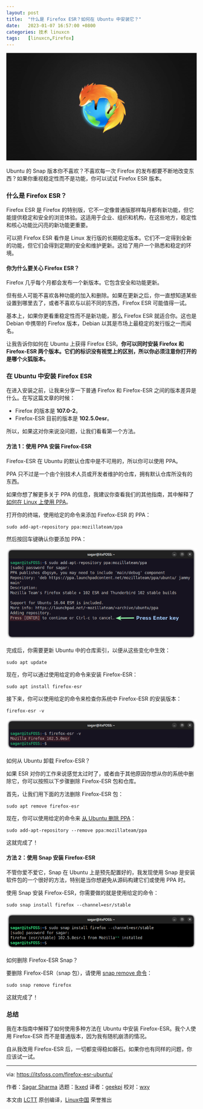 ```yaml
---
layout: post
title:	"什么是 Firefox ESR？如何在 Ubuntu 中安装它？"
date:	2023-01-07 16:57:00 +0800 
categories:	技术 linuxcn 
tags:	[linuxcn,Firefox]
---
```



![](/Asserts/Images/album/202301/07/165704ojar9wfkvptwop0w.jpg)


Ubuntu 的 Snap 版本你不喜欢？不喜欢每一次 Firefox 的发布都要不断地改变东西？如果你重视稳定性而不是功能，你可以试试 Firefox ESR 版本。


### 什么是 Firefox ESR？


Firefox ESR 是 Firefox 的特别版，它不一定像普通版那样每月都有新功能，但它能提供稳定和安全的浏览体验。这适用于企业、组织和机构，在这些地方，稳定性和核心功能比闪亮的新功能更重要。


可以把 Firefox ESR 看作是 Linux 发行版的长期稳定版本。它们不一定得到全新的功能，但它们会得到定期的安全和维护更新。这给了用户一个熟悉和稳定的环境。


#### 你为什么要关心 Firefox ESR？


Firefox 几乎每个月都会发布一个新版本。它包含安全和功能更新。


但有些人可能不喜欢各种功能的加入和删除。如果在更新之后，你一直想知道某些设置到哪里去了，或者不喜欢与以前不同的东西，Firefox ESR 可能值得一试。


基本上，如果你更看重稳定性而不是新功能，那么 Firefox ESR 就适合你。这也是 Debian 中携带的 Firefox 版本，Debian 以其是市场上最稳定的发行版之一而闻名。


让我告诉你如何在 Ubuntu 上获得 Firefox ESR。**你可以同时安装 Firefox 和 Firefox-ESR 两个版本。它们的标识没有视觉上的区别，所以你必须注意你打开的是哪个火狐版本。**


### 在 Ubuntu 中安装 Firefox ESR


在进入安装之前，让我来分享一下普通 Firefox 和 Firefox-ESR 之间的版本差异是什么。在写这篇文章的时候：


* Firefox 的版本是 **107.0-2**。
* Firefox-ESR 目前的版本是 **102.5.0esr**。


所以，如果这对你来说没问题，让我们看看第一个方法。


#### 方法 1：使用 PPA 安装 Firefox-ESR


Firefox-ESR 在 Ubuntu 的默认仓库中是不可用的，所以你可以使用 PPA。


PPA 只不过是一个由个别技术人员或开发者维护的仓库，拥有默认仓库所没有的东西。


如果你想了解更多关于 PPA 的信息，我建议你查看我们的其他指南，其中解释了 [如何在 Linux 上使用 PPA](https://itsfoss.com/ppa-guide/)。


打开你的终端，使用给定的命令来添加 Firefox-ESR 的 PPA：



```
sudo add-apt-repository ppa:mozillateam/ppa

```

然后按回车键确认你要添加 PPA：


![add firefox esr repository in ubuntu](/Asserts/Images/album/202301/07/170025vuo7bau4zh1ffc5b.png)


完成后，你需要更新 Ubuntu 中的仓库索引，以便从这些变化中生效：



```
sudo apt update

```

现在，你可以通过使用给定的命令来安装 Firefox-ESR：



```
sudo apt install firefox-esr

```

接下来，你可以使用给定的命令来检查你系统中 Firefox-ESR 的安装版本：



```
firefox-esr -v

```

![check installed version of firefox esr in ubuntu](/Asserts/Images/album/202301/07/170026tzfqs0vvif8tzj23.png)


如何从 Ubuntu 卸载 Firefox-ESR？


如果 ESR 对你的工作来说感觉太过时了，或者由于其他原因你想从你的系统中删除它，你可以按照以下步骤删除 Firefox-ESR 包和仓库。


首先，让我们用下面的方法删除 Firefox-ESR 包：



```
sudo apt remove firefox-esr

```

现在，你可以使用给定的命令来 [从 Ubuntu 删除 PPA](https://itsfoss.com/how-to-remove-or-delete-ppas-quick-tip/)：



```
sudo add-apt-repository --remove ppa:mozillateam/ppa

```

这就完成了！


#### 方法 2：使用 Snap 安装 Firefox-ESR


不管你爱不爱它，Snap 在 Ubuntu 上是预先配置好的，我发现使用 Snap 是安装软件包的一个很好的方法，特别是当你想避免从源码构建它们或使用 PPA 时。


使用 Snap 安装 Firefox-ESR，你需要做的就是使用给定的命令：



```
sudo snap install firefox --channel=esr/stable

```

![install firefox esr using snaps in ubuntu](/Asserts/Images/album/202301/07/170026y3u512n2xvn6even.png)


如何删除 Firefox-ESR Snap？


要删除 Firefox-ESR（snap 包），请使用 [snap remove 命令](https://itsfoss.com/remove-snap/)：



```
sudo snap remove firefox

```

这就完成了！


### 总结


我在本指南中解释了如何使用多种方法在 Ubuntu 中安装 Firefox-ESR。我个人使用 Firefox-ESR 而不是普通版本，因为我有随机崩溃的情况。


自从我改用 Firefox-ESR 后，一切都变得稳如磐石。如果你也有同样的问题，你应该试一试。




---


via: <https://itsfoss.com/firefox-esr-ubuntu/>


作者：[Sagar Sharma](https://itsfoss.com/author/sagar/) 选题：[lkxed](https://github.com/lkxed) 译者：[geekpi](https://github.com/geekpi) 校对：[wxy](https://github.com/wxy)


本文由 [LCTT](https://github.com/LCTT/TranslateProject) 原创编译，[Linux中国](https://linux.cn/) 荣誉推出
